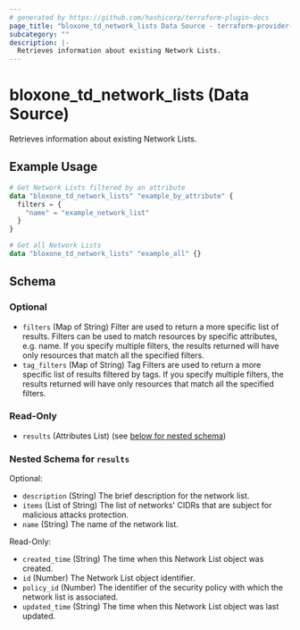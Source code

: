 ```yaml
---
# generated by https://github.com/hashicorp/terraform-plugin-docs
page_title: "bloxone_td_network_lists Data Source - terraform-provider-bloxone"
subcategory: ""
description: |-
  Retrieves information about existing Network Lists.
---
```


# bloxone_td_network_lists (Data Source)

Retrieves information about existing Network Lists.

## Example Usage

```terraform
# Get Network Lists filtered by an attribute
data "bloxone_td_network_lists" "example_by_attribute" {
  filters = {
    "name" = "example_network_list"
  }
}

# Get all Network Lists
data "bloxone_td_network_lists" "example_all" {}
```

<!-- schema generated by tfplugindocs -->
## Schema

### Optional

- `filters` (Map of String) Filter are used to return a more specific list of results. Filters can be used to match resources by specific attributes, e.g. name. If you specify multiple filters, the results returned will have only resources that match all the specified filters.
- `tag_filters` (Map of String) Tag Filters are used to return a more specific list of results filtered by tags. If you specify multiple filters, the results returned will have only resources that match all the specified filters.

### Read-Only

- `results` (Attributes List) (see [below for nested schema](#nestedatt--results))

<a id="nestedatt--results"></a>
### Nested Schema for `results`

Optional:

- `description` (String) The brief description for the network list.
- `items` (List of String) The list of networks' CIDRs that are subject for malicious attacks protection.
- `name` (String) The name of the network list.

Read-Only:

- `created_time` (String) The time when this Network List object was created.
- `id` (Number) The Network List object identifier.
- `policy_id` (Number) The identifier of the security policy with which the network list is associated.
- `updated_time` (String) The time when this Network List object was last updated.

